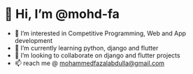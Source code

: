 # 👋 Hi, I’m @mohd-fa
- 👀 I’m interested in Competitive Programming, Web and App development
- 🌱 I’m currently learning python, django and flutter
- 💞️ I’m looking to collaborate on django and flutter projects
- 📫 reach me @ mohammedfazalabdulla@gmail.com

